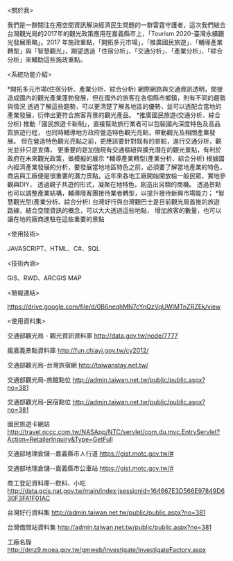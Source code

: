 <關於我>

我們是一群關注在用空間資訊解決經濟民生問題的一群雷霆守護者，這次我們結合台灣觀光局的2017年的觀光政策應用在嘉義縣市上，「Tourism 2020-臺灣永續觀光發展策略」。2017 年施政重點，「開拓多元市場」，「推廣國民旅遊」、「輔導產業轉型」與「智慧觀光」，期望透過「住宿分析」、「交通分析」、「產業分析」、「綜合分析」來輔助這些施政重點。

<系統功能介紹>

*開拓多元市場(住宿分析、產業分析、綜合分析)
網際網路與交通資訊透明，間接造成國內的觀光產業蓬勃發展，但在國外的旅客在各個縣市鄉鎮，則有不同的趨勢與情況
透過了解這些趨勢，可以更清楚了解各地區的優勢，並可以透配合當地的產業發展，衍伸出更符合旅客背景的觀光產品。
*推廣國民旅遊(交通分析、綜合分析)
推動「國民旅遊卡新制」，直接幫助旅行業者可以包裝國內深度特色及高品質旅遊行程，
也同時輔導地方政府營造特色觀光亮點，帶動觀光及相關產業發展。
但在營造特色觀光亮點之前，更應該要針對既有的景點，進行交通分析，觀光並非只是宣傳，
更重要的是加強現有交通樞紐與擴充潛在的觀光景點，有利於政府在未來觀光政策，做模擬的展示
*輔導產業轉型(產業分析、綜合分析)
根據國內經濟產業發展的分析，要發展當地地區特色之前，必須要了解當地產業的特色，
商店與工廠便是很重要的潛力景點，近年來各地工廠開始開放給一般民眾，實地參觀與DIY，
透過親子共遊的形式，凝聚在地特色，創造出另類的商機。
透過景點也可以調整產業結構，輔導陸客團接待業者轉型，以提升接待新興市場能力；
*智慧觀光型(產業分析、綜合分析)
台灣好行與台灣觀巴士是目前觀光局首推的旅遊路線，結合空間資訊的概念，可以大大透過這些地點，
增加旅客的數量，也可以讓在地的廠商進駐在這些重要的景點

<使用技術>

JAVASCRIPT、HTML、C#、SQL

<技術內涵>

GIS、RWD、ARCGIS MAP

<簡報連結>

https://drive.google.com/file/d/0B6neqhMN7cYnQzVqUWlMTnZRZEk/view

<使用資料集>

交通部觀光局 - 觀光資訊資料庫	http://data.gov.tw/node/7777

瘋嘉義景點資料庫	http://fun.chiayi.gov.tw/cy2012/

交通部觀光局-台灣旅宿網	http://taiwanstay.net.tw/

交通部觀光局-旅館點位	http://admin.taiwan.net.tw/public/public.aspx?no=381

交通部觀光局-民宿點位	http://admin.taiwan.net.tw/public/public.aspx?no=381

國民旅遊卡網站	http://travel.nccc.com.tw/NASApp/NTC/servlet/com.du.mvc.EntryServlet?Action=RetailerInquiry&Type=GetFull

交通部地理倉儲--嘉義縣市人行道	https://gist.motc.gov.tw/#

交通部地理倉儲--嘉義縣市公車站	https://gist.motc.gov.tw/#

商工登記資料庫--飲料、小吃	http://data.gcis.nat.gov.tw/main/index;jsessionid=164667E3D566E97849D630F3FA1F01AC

台灣好行資料集	http://admin.taiwan.net.tw/public/public.aspx?no=381

台灣借問站資料集	http://admin.taiwan.net.tw/public/public.aspx?no=381

工廠名錄	http://dmz9.moea.gov.tw/gmweb/investigate/InvestigateFactory.aspx

